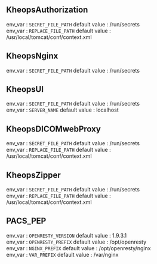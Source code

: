 ## KheopsAuthorization

env_var : `SECRET_FILE_PATH` default value : /run/secrets<br>
env_var : `REPLACE_FILE_PATH` default value : /usr/local/tomcat/conf/context.xml<br>
## KheopsNginx

env_var : `SECRET_FILE_PATH` default value : /run/secrets<br>
## KheopsUI

env_var : `SECRET_FILE_PATH` default value : /run/secrets<br>
env_var : `SERVER_NAME` default value : localhost<br>
## KheopsDICOMwebProxy

env_var : `SECRET_FILE_PATH` default value : /run/secrets<br>
env_var : `REPLACE_FILE_PATH` default value : /usr/local/tomcat/conf/context.xml<br>
## KheopsZipper

env_var : `SECRET_FILE_PATH` default value : /run/secrets<br>
env_var : `REPLACE_FILE_PATH` default value : /usr/local/tomcat/conf/context.xml<br>
## PACS_PEP

env_var : `OPENRESTY_VERSION` default value : 1.9.3.1<br>
env_var : `OPENRESTY_PREFIX` default value : /opt/openresty<br>
env_var : `NGINX_PREFIX` default value : /opt/openresty/nginx<br>
env_var : `VAR_PREFIX` default value : /var/nginx<br>
